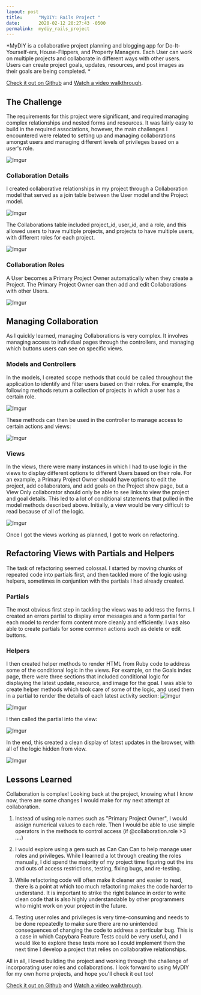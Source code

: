 ```yaml
---
layout: post
title:      "MyDIY: Rails Project "
date:       2020-02-12 20:27:43 -0500
permalink:  mydiy_rails_project
---
```



*MyDIY is a collaborative project planning and blogging app for Do-It-Yourself-ers, House-Flippers, and Property Managers. Each User can work on multiple projects and collaborate in different ways with other users. Users can create project goals, updates, resources, and post images as their goals are being completed. 
*

[Check it out on Github](https://github.com/jessesbyers/MyDIY) and [ Watch a video walkthrough](https://drive.google.com/file/d/19It01i7Q-IBm-9QdxjmBwTnG8iEgDPvl/view?usp=sharing).

## The Challenge
The requirements for this project were significant, and required managing complex relationships and nested forms and resources. It was fairly easy to build in the required associations, however, the main challenges I encountered were related to setting up and managing collaborations amongst users and managing different levels of privileges based on a user's role.

![Imgur](https://i.imgur.com/0vDCMgR.png)

### Collaboration Details
I created collaborative relationships in my project through a Collaboration model that served as a join table between the User model and the Project model. 

![Imgur](https://i.imgur.com/Y13suRm.png)

The Collaborations table included project_id, user_id, and a role, and this allowed users to have multiple projects, and projects to have multiple users, with different roles for each project.

![Imgur](https://i.imgur.com/P63fW9m.png)

### Collaboration Roles
A User becomes a Primary Project Owner automatically when they create a Project. The Primary Project Owner can then add and edit Collaborations with other Users.

![Imgur](https://i.imgur.com/rNACY4f.png)

## Managing Collaboration
As I quickly learned, managing Collaborations is very complex. It involves managing access to individual pages through the controllers, and managing which buttons users can see on specific views.

### Models and Controllers
In the models, I created scope methods that could be called throughout the application to identify and filter users based on their roles. For example, the following methods return a collection of projects in which a user has a certain role.

![Imgur](https://i.imgur.com/PmYIRQX.png)

These methods can then be used in the controller to manage access to certain actions and views:

![Imgur](https://i.imgur.com/iMu5WH8.png)

### Views
In the views, there were many instances in which I had to use logic in the views to display different options to different Users based on their role. For an example, a Primary Project Owner should have options to edit the project, add collaborators, and add goals on the Project show page, but a View Only collaborator should only be able to see links to view the project and goal details. This led to a lot of conditional statements that pulled in the model methods described above. Initially, a view would be very difficult to read because of all of the logic. 

![Imgur](https://i.imgur.com/uadDpll.png)

Once I got the views working as planned, I got to work on refactoring.



## Refactoring Views with Partials and Helpers
The task of refactoring seemed colossal. I started by moving chunks of repeated code into partials first, and then tackled more of the logic using helpers, sometimes in conjuntion with the partials I had already created.

### Partials
The most obvious first step in tackling the views was to address the forms. I created an errors partial to display error messages and a form partial for each model to render form content more cleanly and efficiently. I was also able to create partials for some common actions such as delete or edit buttons.

### Helpers 
I then created helper methods to render HTML from Ruby code to address some of the conditional logic in the views. For example, on the Goals index page, there were three sections that included conditional logic for displaying the latest update, resource, and image for the goal. I was able to create helper methods which took care of some of the logic, and used them in a partial to render the details of each latest activity section:
![Imgur](https://i.imgur.com/p6eiZqy.png)


![Imgur](https://i.imgur.com/RzsV7UQ.png)


I then called the partial into the view:

![Imgur](https://i.imgur.com/cqjSU8p.png)

In the end, this created a clean display of latest updates in the browser, with all of the logic hidden from view.

![Imgur](https://i.imgur.com/XvMMa6Y.png)

## Lessons Learned
Collaboration is complex! Looking back at the project, knowing what I know now, there are some changes I would make for my next attempt at collaboration.

1. Instead of using role names such as "Primary Project Owner", I would assign numerical values to each role. Then I would be able to use simple operators in the methods to control access (if @collaboration.role >3 ....)

2. I would explore using a gem such as Can Can Can to help manage user roles and privileges. While I learned a lot through creating the roles manually, I did spend the majority of my project time figuring out the ins and outs of access restrictions, testing, fixing bugs, and re-testing.

3. While refactoring code will often make it cleaner and easier to read, there is a point at which too much refactoring makes the code harder to understand. It is important to strike the right balance in order to write clean code that is also highly understandable by other programmers who might work on your project in the future.

4. Testing user roles and privileges is very time-consuming and needs to be done repeatedly to make sure there are no unintended consequences of changing the code to address a particular bug. This is a case in which Capybara Feature Tests could be very useful, and I would like to explore these tests more so I could implement them the next time I develop a project that relies on collaborative relationships.

All in all, I loved building the project and working through the challenge of incorporating user roles and collaborations. I look forward to using MyDIY for my own home projects, and hope you'll check it out too! 

[Check it out on Github](https://github.com/jessesbyers/MyDIY) and [ Watch a video walkthrough](https://drive.google.com/file/d/19It01i7Q-IBm-9QdxjmBwTnG8iEgDPvl/view?usp=sharing).





